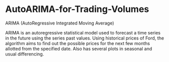 # AutoARIMA-for-Trading-Volumes

ARIMA (AutoRegressive Integrated Moving Average)

ARIMA is an autoregressive statistical model used to forecast a time series in the future using the series past values. Using historical prices of Ford, the algorithm aims to find out the possible prices for the next few months allotted from the specified date. Also has several plots in seasonal and usual differencing.
